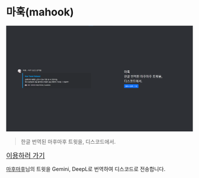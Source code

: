 # 마훅(mahook)

![main](https://github.com/bass9030/mafu-webhook/blob/master/images/main.png?raw=true)

> 한글 번역된 마후마후 트윗을, 디스코드에서.

<a style="font-size: large;" href="https://mahook.bass9030.dev">이용하러 가기</a>

[마후마후](https://twitter.com/uni_mafumafu)님의 트윗을 Gemini, DeepL로 번역하여 디스코드로 전송합니다.
